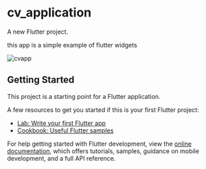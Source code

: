 # cv_application

A new Flutter project.

this app is a simple example of flutter widgets

![cvapp](https://github.com/arshiaasatvati/cv_application/assets/138293483/e2e772e8-d0a7-4bcf-ade5-45b558ed0c17)



## Getting Started

This project is a starting point for a Flutter application.

A few resources to get you started if this is your first Flutter project:

- [Lab: Write your first Flutter app](https://docs.flutter.dev/get-started/codelab)
- [Cookbook: Useful Flutter samples](https://docs.flutter.dev/cookbook)

For help getting started with Flutter development, view the
[online documentation](https://docs.flutter.dev/), which offers tutorials,
samples, guidance on mobile development, and a full API reference.
